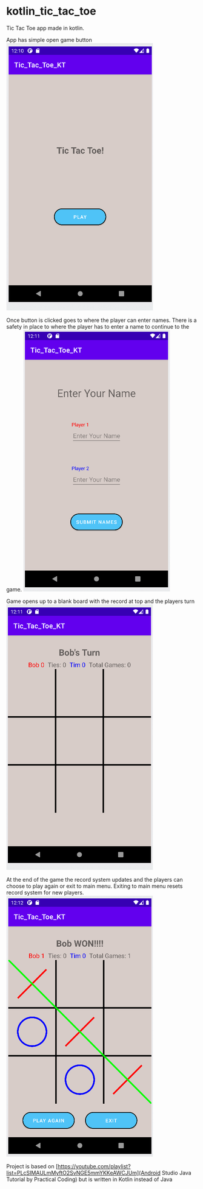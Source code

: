 # kotlin_tic_tac_toe
Tic Tac Toe app made in kotlin.

App has simple open game button
![](Tic_Tac_Toe_Images/Main_Menu_Screen.png)

Once button is clicked goes to where the player can enter names. 
There is a safety in place to where the player has to enter a name to continue to the game.
![](Tic_Tac_Toe_Images/Player_Enter_Name.png)

Game opens up to a blank board with the record at top and the players turn
![](Tic_Tac_Toe_Images/Start_Of_Game.png)

At the end of the game the record system updates and the players can choose to play again or exit to main menu. 
Exiting to main menu resets record system for new players.
![](Tic_Tac_Toe_Images/End_Of_Game.png)

Project is based on [https://youtube.com/playlist?list=PLcSIMAULmMyftO2SvNGE5mmYKKeAWCJUm](Android Studio Java Tutorial by Practical Coding) but is written in Kotlin instead of Java

